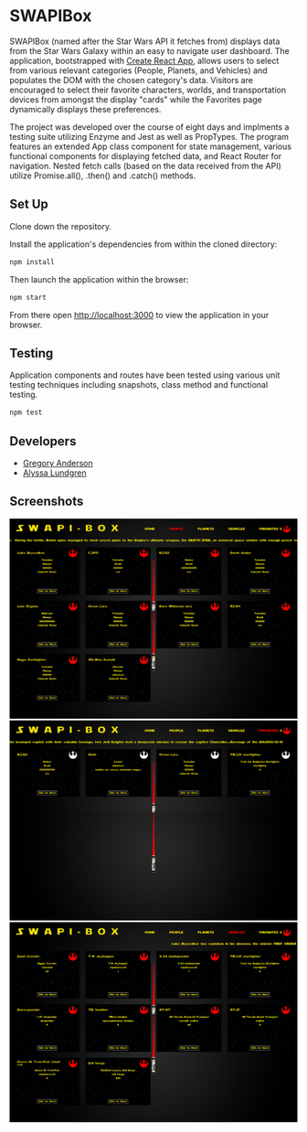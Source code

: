 # SWAPIBox

SWAPIBox (named after the Star Wars API it fetches from) displays data from the Star Wars Galaxy within an easy to navigate user dashboard. The application, bootstrapped with [Create React App](https://github.com/facebook/create-react-app), allows users to select from various relevant categories (People, Planets, and Vehicles) and populates the DOM with the chosen category's data. Visitors are encouraged to select their favorite characters, worlds, and transportation devices from amongst the display "cards" while the Favorites page dynamically displays these preferences.

The project was developed over the course of eight days and implments a testing suite utilizing Enzyme and Jest as well as PropTypes. The program features an extended App class component for state management, various functional components for displaying fetched data, and React Router for navigation. Nested fetch calls (based on the data received from the API) utilize Promise.all(), .then() and .catch() methods. 

## Set Up

Clone down the repository.

Install the application's dependencies from within the cloned directory:
```bash
npm install
```

Then launch the application within the browser:
```bash
npm start
```

From there open [http://localhost:3000](http://localhost:3000) to view the application in your browser.

## Testing

Application components and routes have been tested using various unit testing techniques including snapshots, class method and functional testing. 
```bash
npm test
```

## Developers
 - [Gregory Anderson](@gregoryanderson)
 - [Alyssa Lundgren](@lundgrea)

## Screenshots
![](src/Images/Screenshot-1.png)
![](src/Images/Screenshot-2.png)
![](src/Images/Screenshot-3.png)
